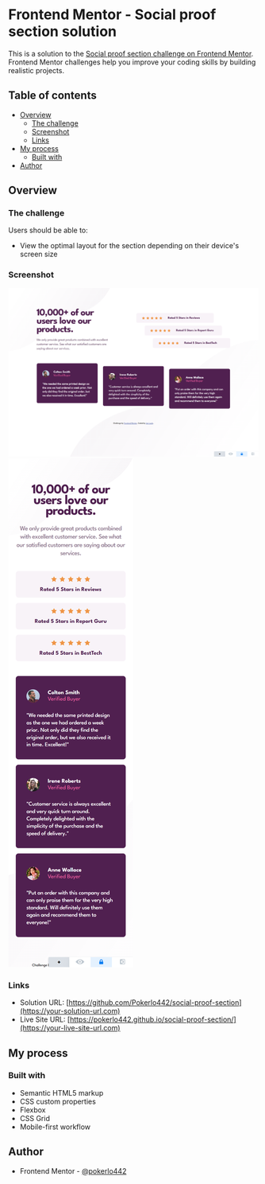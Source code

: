 # Frontend Mentor - Social proof section solution

This is a solution to the [Social proof section challenge on Frontend Mentor](https://www.frontendmentor.io/challenges/social-proof-section-6e0qTv_bA). Frontend Mentor challenges help you improve your coding skills by building realistic projects. 

## Table of contents

- [Overview](#overview)
  - [The challenge](#the-challenge)
  - [Screenshot](#screenshot)
  - [Links](#links)
- [My process](#my-process)
  - [Built with](#built-with)
- [Author](#author)

## Overview

### The challenge

Users should be able to:

- View the optimal layout for the section depending on their device's screen size
### Screenshot

![alt text](Frontend-Mentor-Social-proof-section-Dekstop-Screenshot.png)
![alt text](Frontend-Mentor-Social-proof-section-Mobile-Screenshot.png)

### Links

- Solution URL: [https://github.com/Pokerlo442/social-proof-section](https://your-solution-url.com)
- Live Site URL: [https://pokerlo442.github.io/social-proof-section/](https://your-live-site-url.com)

## My process

### Built with

- Semantic HTML5 markup
- CSS custom properties
- Flexbox
- CSS Grid
- Mobile-first workflow


## Author

- Frontend Mentor - [@pokerlo442](https://www.frontendmentor.io/profile/yourusername)

